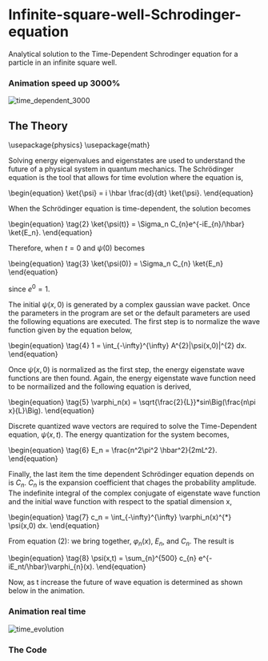 # Infinite-square-well-Schrodinger-equation
Analytical solution to the Time-Dependent Schrodinger equation for a particle in an infinite square well.

### Animation speed up 3000%
![time_dependent_3000](https://github.com/timothypholmes/Infinite-square-well-Schrodinger-equation/blob/master/time_dependent_3000.gif)

## The Theory

\usepackage{physics}
\usepackage{math}

Solving energy eigenvalues and eigenstates are used to understand the future of a physical system in quantum mechanics. The Schrödinger equation is the tool that allows for time evolution where the equation is,

\begin{equation}
\ket{\psi} = i \hbar \frac{d}{dt} \ket{\psi}.
\end{equation}

When the Schrödinger equation is time-dependent, the solution becomes

\begin{equation} \tag{2}
\ket{\psi(t)} = \Sigma_n C_{n}e^{-iE_{n}/\hbar} \ket{E_n}.
\end{equation}

Therefore, when $t = 0$ and $\psi(0)$ becomes

\being{equation} \tag{3}
\ket{\psi(0)} = \Sigma_n C_{n} \ket{E_n}
\end{equation}

since $e^{0} = 1$. 

The initial $\psi(x,0)$ is generated by a complex gaussian wave packet. Once the parameters in the program are set or the default parameters are used the following equations are executed. The first step is to normalize the wave function given by the equation below,

\begin{equation} \tag{4}
1 = \int_{-\infty}^{\infty} A^{2}|\psi(x,0)|^{2} dx.
\end{equation}

Once $\psi(x,0)$ is normalized as the first step, the energy eigenstate wave functions are then found. Again, the energy eigenstate wave function need to be normailized and the following equation is derived,

\begin{equation} \tag{5}
\varphi_n(x) = \sqrt{\frac{2}{L}}*sin\Big(\frac{n\pi x}{L}\Big).
\end{equation}

Discrete quantized wave vectors are required to solve the Time-Dependent equation, $\psi(x,t)$. The energy quantization for the system becomes,

\begin{equation} \tag{6}
E_n = \frac{n^2\pi^2 \hbar^2}{2mL^2}.
\end{equation}

Finally, the last item the time dependent Schrödinger equation depends on is $C_n$. $C_n$ is the expansion coefficient that chages the probability amplitude. The indefinite integral of the complex conjugate of eigenstate wave function and the initial wave function with respect to the spatial dimension x,

\begin{equation} \tag{7}
c_n = \int_{-\infty}^{\infty} \varphi_n(x)^{*} \psi(x,0) dx.
\end{equation}

From equation (2): we bring together, $\varphi_n(x)$, $E_n$, and $C_n$. The result is

\begin{equation} \tag{8}
\psi(x,t) = \sum_{n}^{500} c_{n} e^{-iE_nt/\hbar}\varphi_{n}(x).
\end{equation}

Now, as t increase the future of wave equation is determined as shown below in the animation. 

### Animation real time
![time_evolution](https://github.com/timothypholmes/Infinite-square-well-Schrodinger-equation/blob/master/time_evolution.gif)

### The Code
